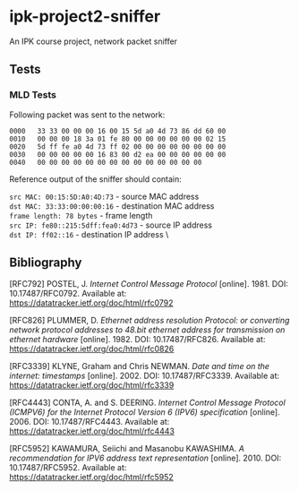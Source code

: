 # ipk-project2-sniffer

An IPK course project, network packet sniffer

## Tests

### MLD Tests
Following packet was sent to the network:
```hexdump
0000   33 33 00 00 00 16 00 15 5d a0 4d 73 86 dd 60 00
0010   00 00 00 18 3a 01 fe 80 00 00 00 00 00 00 02 15
0020   5d ff fe a0 4d 73 ff 02 00 00 00 00 00 00 00 00
0030   00 00 00 00 00 16 83 00 d2 ea 00 00 00 00 00 00
0040   00 00 00 00 00 00 00 00 00 00 00 00 00 00
```
Reference output of the sniffer should contain:

`src MAC: 00:15:5D:A0:4D:73` - source MAC address \
`dst MAC: 33:33:00:00:00:16` - destination MAC address \
`frame length: 78 bytes` - frame length \
`src IP: fe80::215:5dff:fea0:4d73` - source IP address \
`dst IP: ff02::16` - destination IP address \

## Bibliography
[RFC792] POSTEL, J. _Internet Control Message Protocol_ [online]. 1981. DOI: 10.17487/RFC0792. Available at: https://datatracker.ietf.org/doc/html/rfc0792

[RFC826] PLUMMER, D. _Ethernet address resolution Protocol: or converting network protocol addresses to 48.bit ethernet address for transmission on ethernet hardware_ [online]. 1982. DOI: 10.17487/RFC826. Available at: https://datatracker.ietf.org/doc/html/rfc0826

[RFC3339] KLYNE, Graham and Chris NEWMAN. _Date and time on the internet: timestamps_ [online]. 2002. DOI: 10.17487/RFC3339. Available at: https://datatracker.ietf.org/doc/html/rfc3339

[RFC4443] CONTA, A. and S. DEERING. _Internet Control Message Protocol (ICMPV6) for the Internet Protocol Version 6 (IPV6) specification_ [online]. 2006. DOI: 10.17487/RFC4443. Available at: https://datatracker.ietf.org/doc/html/rfc4443

[RFC5952] KAWAMURA, Seiichi and Masanobu KAWASHIMA. _A recommendation for IPV6 address text representation_ [online]. 2010. DOI: 10.17487/RFC5952. Available at: https://datatracker.ietf.org/doc/html/rfc5952
